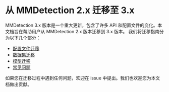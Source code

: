 # 从 MMDetection 2.x 迁移至 3.x

MMDetection 3.x 版本是一个重大更新，包含了许多 API 和配置文件的变化。本文档旨在帮助用户从 MMDetection 2.x 版本迁移到 3.x 版本。
我们将迁移指南分为以下几个部分：

- [配置文件迁移](./config_migration.md)
- [数据集迁移](./dataset_migration.md)
- [模型迁移](./model_migration.md)
- [常见问题](./migration_faq.md)

如果您在迁移过程中遇到任何问题，欢迎在 issue 中提出。我们也欢迎您为本文档做出贡献。
